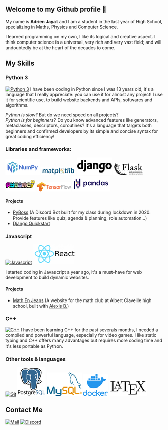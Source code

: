 ## Welcome to my Github profile 👋
My name is **Adrien Jayat** and I am a student in the last year of High School, specializing in Maths, Physics and Computer Science.

I learned programming on my own, I like its logical and creative aspect.
I think computer science is a universal, very rich and very vast field; and will undoubtedly be at the heart of the decades to come.

## My Skills

### Python 3
[![Python 3](https://img.icons8.com/color/75/000000/python.png)](https://python.org)
I have been coding in Python since I was 13 years old, it's a language that I really appreciate: you can use it for almost any project!
I use it for scientific use, to build website backends and APIs, softwares and algorithms.

*Python is slow?* But do we need speed on all projects? <br>
*Python is for beginners?* Do you know advanced features like generators, metaclasses, descriptors, coroutines?
It's a language that targets both beginners and confirmed developers by its simple and concise syntax for great coding efficiency!

### Libraries and frameworks:
[![Numpy](img/Numpy.png)](https://numpy.org/)
[![Matplotlib](img/Matplotlib.png)](https://matplotlib.org/)
[![Django](img/Django.png)](https://www.djangoproject.com/)
[![Flask](img/Flask.png)](https://flask.palletsprojects.com/)
[![Pygame](img/Pygame.png)](https://www.pygame.org/)
[![Tensorflow](img/Tensorflow.png)](https://www.tensorflow.org/)
[![Pandas](img/Pandas.png)](https://pandas.pydata.org/)

#### Projects
- [PyBoss](https://github.com/Adridri24/PyBoss) (A Discord Bot built for my class during lockdown in 2020.
  Provide features like quiz, agenda & planning, role automation...)
- [Django Quickstart](https://github.com/Adridri24/DjangoOfficialTuto)

### Javascript
[![Javascript](https://img.icons8.com/color/70/000000/javascript.png)](https://developer.mozilla.org/fr/docs/Web/JavaScript)
[![React](img/React.png)](https://fr.reactjs.org/)

I started coding in Javascript a year ago, it's a must-have for web development to build dynamic websites.

#### Projects
 - [Math En Jeans](https://github.com/Adridri24/MEJ) (A website for the math club at Albert Claveille high school, built with
   [Alexis B.](https://github.com/Alexis-ba6))
   
### C++
[![C++](https://img.icons8.com/color/70/000000/c-plus-plus-logo.png)](https://www.cplusplus.com/)
I have been learning C++ for the past severals months, I needed a compiled and powerful language, especially for video games. I like static typing and C++ offers many advantages but requires more coding time and it's less portable as Python.

### Other tools & languages
[![Git](https://img.icons8.com/color/90/000000/git.png)](https://git-scm.com/)
[![PostgreSQL](img/PostgreSQL.png)](https://www.postgresql.org/)
[![MySQL](img/MySQL.png)](https://www.mysql.com/)
[![Docker](img/Docker.png)](https://www.docker.com/)
[![LaTeX](img/LaTeX.png)](https://www.latex-project.org/)

## Contact Me
[![Mail](https://img.icons8.com/color/40/000000/gmail--v1.png)](mailto:adrien.jayat@protonmail.com) 
[![Discord](https://img.icons8.com/color/40/000000/discord-logo.png)](https://pastebin.com/embed_iframe/YfBQMsV1)
